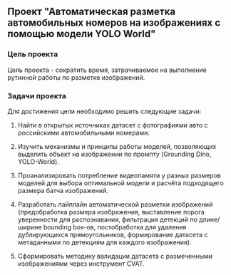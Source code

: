 ## Проект "Автоматическая разметка автомобильных номеров на изображениях с помощью модели YOLO World"

### Цель проекта

Цель проекта -  сократить время, затрачиваемое на выполнение рутинной работы по разметке изображений.

### Задачи проекта

Для достижения цели необходимо решить следующие задачи:

1. Найти в открытых источниках датасет с фотографиями авто с российскими автомобильными номерами.

2. Изучить механизмы и принципы работы моделей, позволяющих выделить объект на изображении по промпту (Grounding Dino, YOLO-World).

3. Проанализировать потребление видеопамяти у разных размеров моделей для выбора оптимальной модели и расчёта подходящего размера батча изображений.

4. Разработать пайплайн автоматической разметки изображений (предобработка размера изображения, выставление порога уверенности для распознавания, фильтрация детекций по длине/ширине bounding box-ов, постобработка для удаления дублирующихся прямоугольников, формирование датасета с метаданными по детекциям для каждого изображения).

5. Сформировать методику валидации датасета с размеченными изображениями через инструмент CVAT.